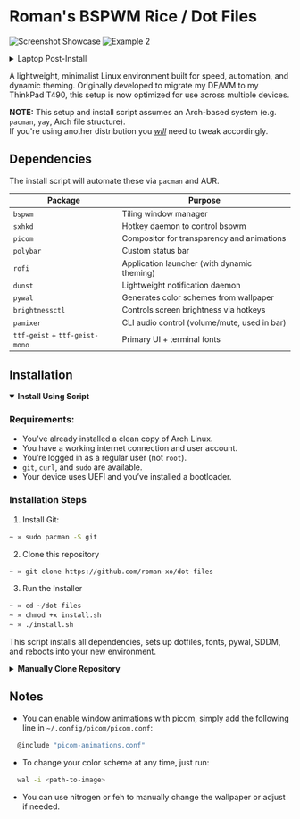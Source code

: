 # Roman's BSPWM Rice / Dot Files

![Screenshot Showcase](images/desktop1.png)
![Example 2](images/desktop4.png)

  <details>
  <summary>Laptop Post-Install</summary>

  ![On Laptop](images/laptop.png)

  </details>


A lightweight, minimalist Linux environment built for speed, automation, and dynamic theming. Originally developed to migrate my DE/WM to my ThinkPad T490, this setup is now optimized for use across multiple devices.

**NOTE:** This setup and install script assumes an Arch-based system (e.g. `pacman`, `yay`, Arch file structure).  
If you're using another distribution you <u>*will*</u> need to tweak accordingly.

## Dependencies

The install script will automate these via `pacman` and AUR.

| Package         | Purpose                                       |
|------------------|-----------------------------------------------|
| `bspwm`          | Tiling window manager                         |
| `sxhkd`          | Hotkey daemon to control bspwm                |
| `picom`          | Compositor for transparency and animations    |
| `polybar`        | Custom status bar                             |
| `rofi`           | Application launcher (with dynamic theming)   |
| `dunst`          | Lightweight notification daemon               |
| `pywal`          | Generates color schemes from wallpaper        |
| `brightnessctl`  | Controls screen brightness via hotkeys        |
| `pamixer`        | CLI audio control (volume/mute, used in bar)  |
| `ttf-geist` + `ttf-geist-mono` | Primary UI + terminal fonts     |

</div>
</details>


## Installation  

<details open>
  <summary><strong> Install Using Script </strong></summary>

### Requirements:

- You’ve already installed a clean copy of Arch Linux.
- You have a working internet connection and user account.
- You’re logged in as a regular user (not `root`).
- `git`, `curl`, and `sudo` are available.
- Your device uses UEFI and you’ve installed a bootloader.

### Installation Steps

1. Install Git:

```bash
~ » sudo pacman -S git
```
2. Clone this repository
```bash
~ » git clone https://github.com/roman-xo/dot-files
```
3. Run the Installer
```bash
~ » cd ~/dot-files
~ » chmod +x install.sh
~ » ./install.sh
```
This script installs all dependencies, sets up dotfiles, fonts, pywal, SDDM, and reboots into your new environment.  
  
</details>

<details> 
  <summary><strong>Manually Clone Repository</strong></summary>  
‎ 
<div style="padding-top: 5px;">
1. Clone the repository:
```bash
~ » git clone https://github.com/roman-xo/dot-files
```

2. Remove README:
```bash
~ » rm README.md
~ » config update-index --assume-unchanged README.md
```
</details>

## Notes

- You can enable window animations with picom, simply add the following line in `~/.config/picom/picom.conf`:

```bash
  @include "picom-animations.conf"
  ```
- To change your color scheme at any time, just run:
```bash
  wal -i <path-to-image>
  ```
- You can use nitrogen or feh to manually change the wallpaper or adjust if needed.
